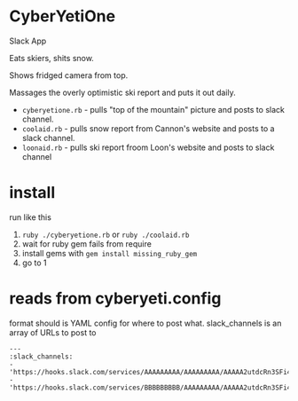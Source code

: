 # CyberYetiOne
Slack App

Eats skiers, shits snow.

Shows fridged camera from top.

Massages the overly optimistic ski report and puts it out daily.

- `cyberyetione.rb` - pulls "top of the mountain" picture and posts to slack channel.
- `coolaid.rb` - pulls snow report from Cannon's website and posts to a slack channel.
- `loonaid.rb` - pulls ski report froom Loon's website and posts to slack channel

# install
run like this
1. `ruby ./cyberyetione.rb` or `ruby ./coolaid.rb`
2. wait for ruby gem fails from require
3. install gems with `gem install missing_ruby_gem`
4. go to 1

# reads from cyberyeti.config
format should is YAML config for where to post what.
slack_channels is an array of URLs to post to
```
---
:slack_channels:
- 'https://hooks.slack.com/services/AAAAAAAAA/AAAAAAAAA/AAAAA2utdcRn3SFi4RyLeKLY'
- 'https://hooks.slack.com/services/BBBBBBBBB/AAAAAAAAA/AAAAA2utdcRn3SFi4RyLeKLY'
```
